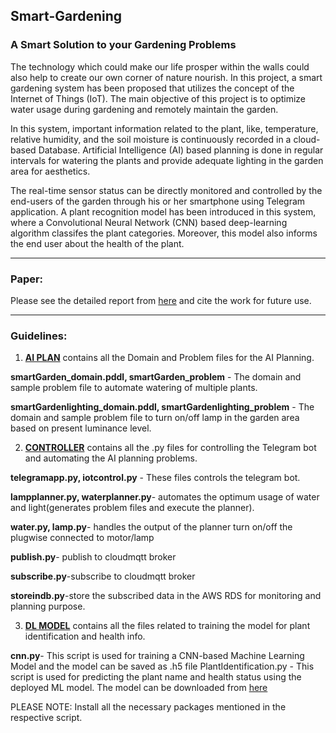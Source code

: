## Smart-Gardening
### A Smart Solution to your Gardening Problems


The technology which could make our life prosper within the walls could also help to create our own corner of nature nourish. In
this project, a smart gardening system has been proposed that utilizes the concept of the Internet of Things (IoT). The main objective of this project is to optimize water usage during gardening and remotely maintain the garden.

In this system, important information related to the plant, like, temperature, relative humidity, and the soil moisture is continuously recorded in a cloud-based Database. Artificial Intelligence (AI) based planning is done in regular intervals for watering the plants and
provide adequate lighting in the garden area for aesthetics.

The real-time sensor status can be directly monitored and controlled by the end-users of the garden through his or her smartphone using Telegram application. A plant recognition model has been introduced in this system, where a Convolutional Neural Network (CNN) based deep-learning algorithm classifes the plant categories. Moreover, this model also informs the end user about the health of the plant.

------------------------------------------------

### Paper:
Please see the detailed report from [here](https://www.researchgate.net/publication/339412317_Smart_Gardening_A_solution_to_your_gardening_issues?_sg%5B0%5D=U_O-f1a3XHIaBI4_ER6dQGMTr_cj1cCMjCd1nszVCSeVTU9Igqs_LXNtbB3TDwtyX22HLEC1iXF3sA.ROHM8E4iQN2fdYqhWW9fkJAmQCORy_93BUaQDxEIxEF8O7CwbJcOcsemQ_TXd1-R-SKLEODkfLB3GCO7LK-t4Q&_sg%5B1%5D=kcJR-K5YcFrhiJzWfAnEB1FskrGex0z4zEKCbNQa3hAXdsC7PLdMyqSfdqbLgqN2vhV7tuBuAC4zXjf-bb0gBXKgc66ju9y8zdVAoLTlj4JFbRH-QGc) and cite the work for future use.

------------------------------------------------
### Guidelines:
1. [**AI PLAN**](https://github.com/Niloy-Chakraborty/Smart-Gardening/tree/master/AI_PLAN) contains all the Domain and Problem files for the AI Planning.  

  **smartGarden_domain.pddl, smartGarden_problem** - The domain and sample problem file to automate watering of multiple plants.

  **smartGardenlighting_domain.pddl, smartGardenlighting_problem** - The domain and sample problem file to turn on/off lamp in the garden area based on present luminance level.

2. [**CONTROLLER**](https://github.com/Niloy-Chakraborty/Smart-Gardening/tree/master/CONTROLLER) contains all the .py files for controlling the Telegram bot and automating the AI planning problems. 

  **telegramapp.py, iotcontrol.py** - These files controls the telegram bot.

  **lampplanner.py, waterplanner.py**- automates the optimum usage of water and light(generates problem files and execute the planner).

**water.py, lamp.py**- handles the output of the planner turn on/off the plugwise connected to motor/lamp

**publish.py**- publish to cloudmqtt broker

**subscribe.py**-subscribe to cloudmqtt broker

**storeindb.py**-store the subscribed data in the AWS RDS for monitoring and planning purpose.

3. [**DL MODEL**](https://github.com/Niloy-Chakraborty/Smart-Gardening/tree/master/DL_MODEL) contains all the files related to training the model for plant identification and health info.

**cnn.py**- This script is used for training a CNN-based Machine Learning Model and the model can be saved as .h5 file
PlantIdentification.py - This script is used for predicting the plant name and health status using the deployed ML model. The model can be downloaded from [here](https://drive.google.com/open?id=1stVThnVNt8yhOze6h0iQPJXKuZLaV2cC)


PLEASE NOTE: Install all the necessary packages mentioned in the respective script. 
